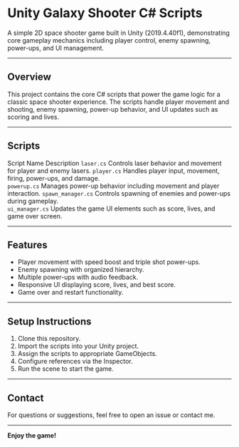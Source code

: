 # Unity Galaxy Shooter C# Scripts

A simple 2D space shooter game built in Unity (2019.4.40f1), demonstrating core gameplay mechanics including player control, enemy spawning, power-ups, and UI management.

---

## Overview

This project contains the core C# scripts that power the game logic for a classic space shooter experience. The scripts handle player movement and shooting, enemy spawning, power-up behavior, and UI updates such as scoring and lives.

---

## Scripts

 Script Name        Description 
 `laser.cs`         Controls laser behavior and movement for player and enemy lasers. 
 `player.cs`        Handles player input, movement, firing, power-ups, and damage.    
 `powerup.cs`       Manages power-up behavior including movement and player interaction. 
 `spawn_manager.cs` Controls spawning of enemies and power-ups during gameplay.       
 `ui_manager.cs`    Updates the game UI elements such as score, lives, and game over screen. 

---

## Features

- Player movement with speed boost and triple shot power-ups.
- Enemy spawning with organized hierarchy.
- Multiple power-ups with audio feedback.
- Responsive UI displaying score, lives, and best score.
- Game over and restart functionality.

---

## Setup Instructions

1. Clone this repository.
2. Import the scripts into your Unity project.
3. Assign the scripts to appropriate GameObjects.
4. Configure references via the Inspector.
5. Run the scene to start the game.

---

## Contact

For questions or suggestions, feel free to open an issue or contact me.

---

**Enjoy the game!**
